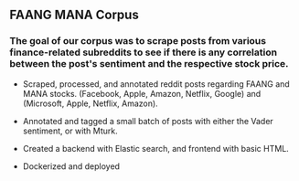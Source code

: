## FAANG MANA Corpus

### The goal of our corpus was to scrape posts from various finance-related subreddits to see if there is any correlation between the post's sentiment and the respective stock price.

- Scraped, processed, and annotated reddit posts regarding FAANG and MANA stocks. (Facebook, Apple, Amazon, Netflix, Google) and (Microsoft, Apple, Netflix, Amazon).

- Annotated and tagged a small batch of posts with either the Vader sentiment, or with Mturk. 

- Created a backend with Elastic search, and frontend with basic HTML.

- Dockerized and deployed
